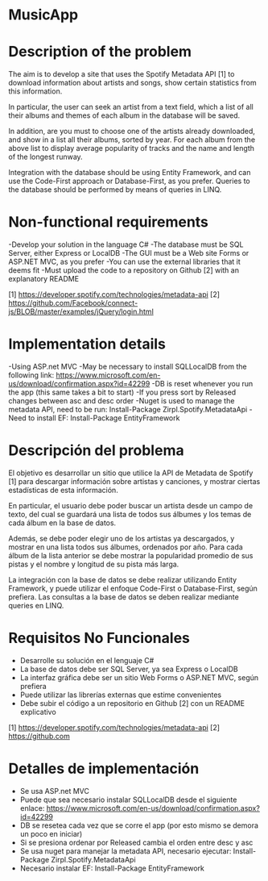 # MusicApp

# Description of the problem
 
 The aim is to develop a site that uses the Spotify Metadata API [1] to download information about artists and songs, show certain statistics from this information.
 
 In particular, the user can seek an artist from a text field, which a list of all their albums and themes of each album in the database will be saved.
 
 In addition, are you must to choose one of the artists already downloaded, and show in a list all their albums, sorted by year. For each album from the above list to display average popularity of tracks and the name and length of the longest runway.
 
 Integration with the database should be using Entity Framework, and can use the Code-First approach or Database-First, as you prefer. Queries to the database should be performed by means of queries in LINQ.
 
# Non-functional requirements
 
 -Develop your solution in the language C#
 -The database must be SQL Server, either Express or LocalDB
 -The GUI must be a Web site Forms or ASP.NET MVC, as you prefer
 -You can use the external libraries that it deems fit
 -Must upload the code to a repository on Github [2] with an explanatory README
 
 [1] https://developer.spotify.com/technologies/metadata-api
 [2] https://github.com/Facebook/connect-js/BLOB/master/examples/jQuery/login.html
 
# Implementation details
 -Using ASP.net MVC
 -May be necessary to install SQLLocalDB from the following link: https://www.microsoft.com/en-us/download/confirmation.aspx?id=42299
 -DB is reset whenever you run the app (this same takes a bit to start)
 -If you press sort by Released changes between asc and desc order
 -Nuget is used to manage the metadata API, need to be run: Install-Package Zirpl.Spotify.MetadataApi
 -Need to install EF: Install-Package EntityFramework



# Descripción del problema

El objetivo es desarrollar un sitio que utilice la API de Metadata de Spotify [1] para descargar información sobre artistas y canciones, y mostrar ciertas estadísticas de esta información.

En particular, el usuario debe poder buscar un artista desde un campo de texto, del cual se guardará una lista de todos sus álbumes y los temas de cada álbum en la base de datos.

Además, se debe poder elegir uno de los artistas ya descargados, y mostrar en una lista todos sus álbumes, ordenados por año. Para cada álbum de la lista anterior se debe mostrar la popularidad promedio de sus pistas y el nombre y longitud de su pista más larga.

La integración con la base de datos se debe realizar utilizando Entity Framework, y puede utilizar el enfoque Code-First o Database-First, según prefiera. Las consultas a la base de datos se deben realizar mediante queries en LINQ.

# Requisitos No Funcionales

- Desarrolle su solución en el lenguaje C#
- La base de datos debe ser SQL Server, ya sea Express o LocalDB
- La interfaz gráfica debe ser un sitio Web Forms o ASP.NET MVC, según prefiera
- Puede utilizar las librerías externas que estime convenientes
- Debe subir el código a un repositorio en Github [2] con un README explicativo

[1] https://developer.spotify.com/technologies/metadata-api
[2] https://github.com

# Detalles de implementación
- Se usa ASP.net MVC
- Puede que sea necesario instalar SQLLocalDB desde el siguiente enlace: https://www.microsoft.com/en-us/download/confirmation.aspx?id=42299
- DB se resetea cada vez que se corre el app (por esto mismo se demora un poco en iniciar)
- Si se presiona ordenar por Released cambia el orden entre desc y asc
- Se usa nuget para manejar la metadata API, necesario ejecutar: Install-Package Zirpl.Spotify.MetadataApi
- Necesario instalar EF: Install-Package EntityFramework
